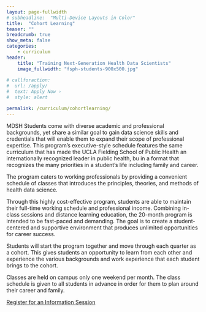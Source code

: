 ```yaml
---
layout: page-fullwidth
# subheadline:  "Multi-Device Layouts in Color"
title:  "Cohort Learning"
teaser: ""
breadcrumb: true
show_meta: false
categories:
    - curriculum
header:
    title: "Training Next-Generation Health Data Scientists"
    image_fullwidth: "fsph-students-900x500.jpg"
    
# callforaction:
#  url: /apply/
#  text: Apply Now ›
#  style: alert

permalink: /curriculum/cohortlearning/
---
```


MDSH Students come with diverse academic and professional backgrounds, yet share a similar goal to gain data science skills and credentials that will enable them to expand their scope of professional expertise. This program’s executive-style schedule features the same curriculum that has made the UCLA Fielding School of Public Health an internationally recognized leader in public health, bu in a format that recognizes the many priorities in a student’s life including family and career. 

The program caters to working professionals by providing a convenient schedule of classes that introduces the principles, theories, and methods of health data science.

Through this highly cost-effective program, students are able to maintain their full-time working schedule and professional income. Combining in-class sessions and distance learning education, the 20-month program is intended to be fast-paced and demanding. The goal is to create a student-centered and supportive environment that produces unlimited opportunities for career success.

Students will start the program together and move through each quarter as a cohort. This gives students an opportunity to learn from each other and experience the various backgrounds and work experience that each student brings to the cohort. 

Classes are held on campus only one weekend per month. The class schedule is given to all students in advance in order for them to plan around their career and family. 

<div class="row t60 b60">
        <div class="small-12 text-center columns">
            <a class="button large radius info" href="https://ucla.zoom.us/meeting/register/tJIuc-mtqj0qG91cHwVA2wEnn3WDwxVEio-p">Register for an Information Session</a>
        </div><!-- /.small-12.columns -->
</div><!-- /.row -->
